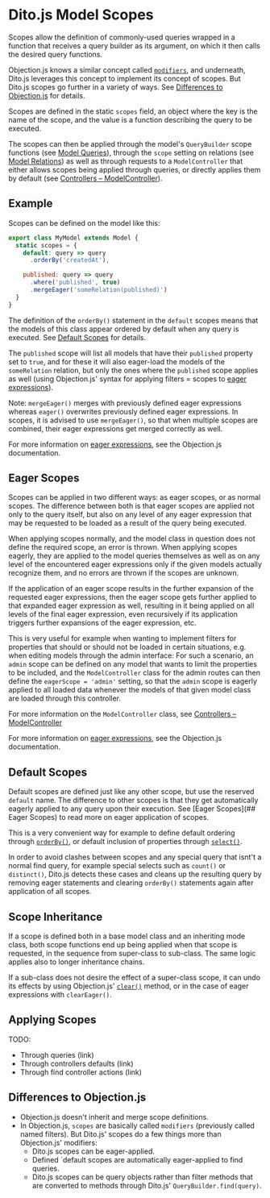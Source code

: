 # Dito.js Model Scopes

Scopes allow the definition of commonly-used queries wrapped in a function that
receives a query builder as its argument, on which it then calls the desired
query functions.

Objection.js knows a similar concept called
[`modifiers`](http://vincit.github.io/objection.js/#modifiers), and underneath,
Dito.js leverages this concept to implement its concept of scopes.  But Dito.js
scopes go further in a variety of ways. See [Differences to
Objection.js](#differences-to-objectionjs) for details.
 
Scopes are defined in the static `scopes` field, an object where the key is the
name of the scope, and the value is a function describing the query to be
executed.

The scopes can then be applied through the model's `QueryBuilder` scope
functions (see [Model Queries](./model-queries.md#scope-methods)), through the
`scope` setting on relations (see [Model Relations](./model-relations.md)) as
well as through requests to a `ModelController` that either allows scopes being
applied through queries, or directly applies them by default
(see [Controllers – ModelController](./controllers.md#modelcontroller)).

## Example

Scopes can be defined on the model like this:

```js
export class MyModel extends Model {
  static scopes = {
    default: query => query
      .orderBy('createdAt'),

    published: query => query
      .where('published', true)
      .mergeEager('someRelation(published)')
  }
}
```

The definition of the `orderBy()` statement in the `default` scopes means that
the models of this class appear ordered by default when any query is executed.
See [Default Scopes](#default-scopes) for details.

The `published` scope will list all models that have their `published` property
set to `true`, and for these it will also eager-load the models of the
`someRelation` relation, but only the ones where the `published` scope applies 
as well (using Objection.js' syntax for applying filters = scopes to [eager 
expressions](http://vincit.github.io/objection.js/#relationexpression)).

Note: `mergeEager()` merges with previously defined eager expressions whereas
`eager()` overwrites previously defined eager expressions. In scopes, it is
advised to use `mergeEager()`, so that when multiple scopes are combined,
their eager expressions get merged correctly as well.

For more information on
[eager expressions](http://vincit.github.io/objection.js/#eager), see the
Objection.js documentation.

## Eager Scopes

Scopes can be applied in two different ways: as eager scopes, or as normal
scopes. The difference between both is that eager scopes are applied not only to
the query itself, but also on any level of any eager expression that may be
requested to be loaded as a result of the query being executed.

When applying scopes normally, and the model class in question does not define
the required scope, an error is thrown. When applying scopes eagerly, they are
applied to the model queries themselves as well as on any level of the
encountered eager expressions only if the given models actually recognize them,
and no errors are thrown if the scopes are unknown.

If the application of an eager scope results in the further expansion of the
requested eager expressions, then the eager scope gets further applied to that
expanded eager expression as well, resulting in it being applied on all levels
of the final eager expression, even recursively if its application triggers
further expansions of the eager expression, etc.

This is very useful for example when wanting to implement filters for properties
that should or should not be loaded in certain situations, e.g. when editing
models through the admin interface: For such a scenario, an  `admin` scope can
be defined on any model that wants to limit the properties to be included, and
the `ModelController` class for the admin routes can then define the `eagerScope
= 'admin'` setting, so that the `admin` scope is eagerly applied to all loaded
data whenever the models of that given model class are loaded through this
controller. 

For more information on the `ModelController` class, see
[Controllers – ModelController](./controllers.md#modelcontroller)

For more information on
[eager expressions](http://vincit.github.io/objection.js/#eager), see the
Objection.js documentation.

## Default Scopes

Default scopes are defined just like any other scope, but use the reserved
`default` name. The difference to other scopes is that they get automatically
eagerly applied to any query upon their execution. See
[Eager Scopes](## Eager Scopes) to read more on eager application of scopes.

This is a very convenient way for example to define default ordering through
[`orderBy()`](http://vincit.github.io/objection.js/#orderby), or default inclusion
of properties through
[`select()`](http://vincit.github.io/objection.js/#select).

In order to avoid clashes between scopes and any special query that isnt't a
normal find query, for example special selects such as `count()` or
`distinct()`, Dito.js detects these cases and cleans up the resulting query by
removing eager statements and clearing `orderBy()` statements again after
application of all scopes.

## Scope Inheritance

If a scope is defined both in a base model class and an inheriting mode class,
both scope functions end up being applied when that scope is requested, in the
sequence from super-class to sub-class. The same logic applies also to longer
inheritance chains.

If a sub-class does not desire the effect of a super-class scope, it can undo
its effects by using Objection.js'
[`clear()`](http://vincit.github.io/objection.js/#clear) method, or in the case
of eager expressions with `clearEager()`.

## Applying Scopes

TODO:

- Through queries (link)
- Through controllers defaults (link)
- Through find controller actions (link)

## Differences to Objection.js

- Objection.js doesn't inherit and merge scope definitions.
- In Objection.js, `scopes` are basically called `modifiers` (previously called
  named filters). But Dito.js' scopes do a few things more than Objection.js'
  modifiers:
  - Dito.js scopes can be eager-applied.
  - Defined `default scopes are automatically eager-applied to find queries.
  - Dito.js scopes can be query objects rather than filter methods that are
    converted to methods through Dito.js' `QueryBuilder.find(query)`.
